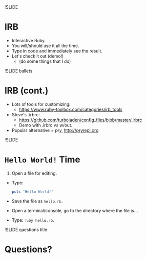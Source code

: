 !SLIDE
# IRB

* Interactive Ruby.
* You will/should use it all the time.
* Type in code and immediately see the result.
* Let's check it out (demo!)
    * (do some things that I do)

!SLIDE bullets
# IRB (cont.)

* Lots of tools for customizing:
    * https://www.ruby-toolbox.com/categories/irb_tools
* Steve's .irbrc:
    * https://github.com/turboladen/config_files/blob/master/.irbrc
    * Demo with .irbrc vs w/out.
* Popular alternative = pry, http://pryrepl.org


!SLIDE
# `Hello World!` Time

1. Open a file for editing.
+ Type:

    ```ruby
    puts "Hello World!"
    ```
+ Save the file as `hello.rb`.
+ Open a terminal/console, go to the directory where the file is...
+ Type: `ruby hello.rb`.


!SLIDE questions title
# Questions?

